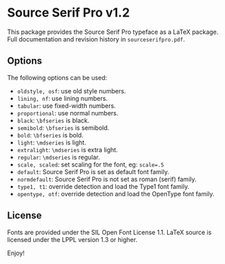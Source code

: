 Source Serif Pro v1.2
=====================
This package provides the Source Serif Pro typeface as a LaTeX package.
Full documentation and revision history in `sourceserifpro.pdf`.

Options
-------
The following options can be used:

* `oldstyle, osf`: use old style numbers.
* `lining, nf`:    use lining numbers.
* `tabular`:       use fixed-width numbers.
* `proportional`:  use normal numbers.
* `black`:         `\bfseries` is black.
* `semibold`:      `\bfseries` is semibold.
* `bold`:          `\bfseries` is bold.
* `light`:         `\mdseries` is light.
* `extralight`:    `\mdseries` is extra light.
* `regular`:       `\mdseries` is regular.
* `scale, scaled`: set scaling for the font, eg: `scale=.5`
* `default`:       Source Serif Pro is set as default font family.
* `normdefault`:   Source Serif Pro is not set as roman (serif) family.
* `type1, t1`:     override detection and load the Type1 font family.
* `opentype, otf`: override detection and load the OpenType font family.


License
-------
Fonts are provided under the SIL Open Font License 1.1.
LaTeX source is licensed under the LPPL version 1.3 or higher.

Enjoy!
